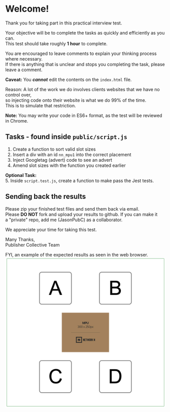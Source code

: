 # Welcome!

Thank you for taking part in this practical interview test.

Your objective will be to complete the tasks as quickly and efficiently as you can.\
This test should take roughly **1 hour** to complete.

You are encouraged to leave comments to explain your thinking process where necessary.\
If there is anything that is unclear and stops you completing the task, please leave a comment.

**Caveat:** You ***cannot*** edit the contents on the `index.html` file.

Reason: A lot of the work we do involves clients websites that we have no control over,\
so injecting code onto their website is what we do 99% of the time.\
This is to simulate that restriction.

**Note:** You may write your code in ES6+ format, as the test will be reviewed in Chrome.

## Tasks - found inside `public/script.js`

1. Create a function to sort valid slot sizes
2. Insert a div with an id `nn_mpu1` into the correct placement
3. Inject Googletag (advert) code to see an advert
4. Amend slot sizes with the function you created earlier

**Optional Task:**\
5. Inside `script.test.js`, create a function to make pass the Jest tests.

## Sending back the results

Please zip your finished test files and send them back via email.\
Please **DO NOT** fork and upload your results to github. If you can make it\
a "private" repo, add me (JasonPubC) as a collaborator.

We appreciate your time for taking this test.

Many Thanks,\
Publisher Collective Team

FYI, an example of the expected results as seen in the web browser.
![what the advert should look like](./result.png)
